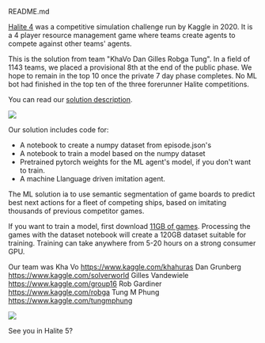 README.md

[Halite 4](https://www.kaggle.com/c/halite/) was a competitive simulation challenge run by Kaggle in 2020. It is a 4 player resource management game where teams create agents to compete against other teams' agents.

This is the solution from team "KhaVo Dan Gilles Robga Tung". In a field of 1143 teams, we placed a provisional 8th at the end of the public phase. We hope to remain in the top 10 once the private 7 day phase completes. No ML bot had finished in the top ten of the three forerunner Halite competitions.

You can read our [solution description](https://www.kaggle.com/c/halite/discussion/183312).

![](https://github.com/voanhkha/voanhkha.github.io/blob/master/images/halite_team.png?raw=true)

Our solution includes code for:
- A notebook to create a numpy dataset from episode.json's
- A notebook to train a model based on the numpy dataset
- Pretrained pytorch weights for the ML agent's model, if you don't want to train.
- A machine Llanguage driven imitation agent.

The ML solution ia to use semantic segmentation of game boards to predict best next actions for a fleet of competing ships, based on imitating thousands of previous competitor games.

If you want to train a model, first download [11GB of games](https://www.kaggle.com/robga/halitegames/).  Processing the games with the dataset notebook will create a 120GB dataset suitable for training. Training can take anywhere from 5-20 hours on a strong consumer GPU.

Our team was
Kha Vo https://www.kaggle.com/khahuras
Dan Grunberg https://www.kaggle.com/solverworld
Gilles Vandewiele https://www.kaggle.com/group16
Rob Gardiner https://www.kaggle.com/robga
Tung M Phung https://www.kaggle.com/tungmphung

![](https://github.com/voanhkha/voanhkha.github.io/blob/master/images/halite_full.gif?raw=true)

See you in Halite 5?
